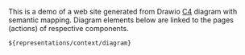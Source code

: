 This is a demo of a web site generated from Drawio [C4](https://c4model.com/) diagram with semantic mapping.
Diagram elements below are linked to the pages (actions) of respective components. 

```drawio
${representations/context/diagram}
```
